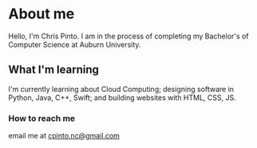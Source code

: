 # About me
Hello, I'm Chris Pinto. I am in the process of completing my Bachelor's of Computer Science at Auburn University. 

## What I'm learning
I'm currently learning about Cloud Computing; designing software in Python, Java, C++, Swift; and building websites with HTML, CSS, JS.

### How to reach me
email me at cpinto.nc@gmail.com
